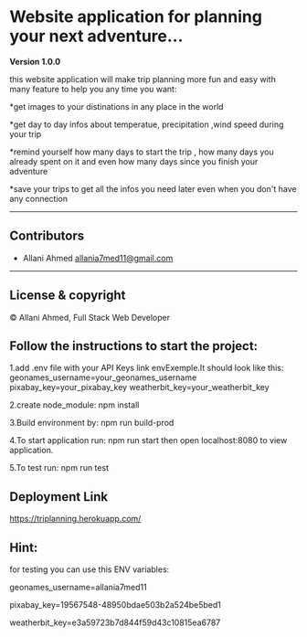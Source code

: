 # Website application for planning your next adventure...

**Version 1.0.0**

this website application will make trip planning more fun and easy
with many feature to help you any time you want:

*get images to your distinations in any place in the world

*get day to day infos about temperatue, precipitation ,wind speed during your trip

*remind yourself how many days to start the trip , how many days you already spent on it and even how many days since you finish your adventure

*save your trips to get all the infos you need later even when you don't 
have any connection 


---

## Contributors
- Allani Ahmed <allania7med11@gmail.com>

---
## License & copyright
© Allani Ahmed, Full Stack Web Developer

## Follow the instructions to start the project:

1.add .env file with your API Keys link envExemple.It should look like this:
geonames_username=your_geonames_username
pixabay_key=your_pixabay_key
weatherbit_key=your_weatherbit_key

2.create node_module:
npm install 

3.Build environment by:
npm run build-prod

4.To start application run:
npm run start
then open localhost:8080 to view application.

5.To test run:
npm run test

## Deployment Link
https://triplanning.herokuapp.com/

## Hint:
for testing you can use this ENV variables:

geonames_username=allania7med11

pixabay_key=19567548-48950bdae503b2a524be5bed1

weatherbit_key=e3a59723b7d844f59d43c10815ea6787